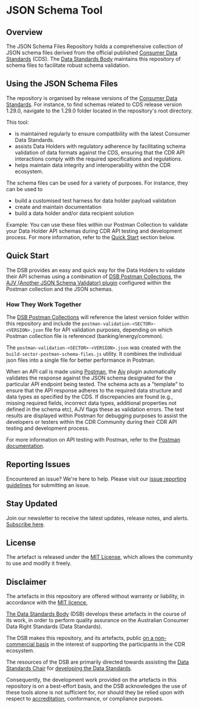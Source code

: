 
# JSON Schema Tool

## Overview

The JSON Schema Files Repository holds a comprehensive collection of JSON schema files derived from the official published [Consumer Data Standards](https://consumerdatastandardsaustralia.github.io/standards/#introduction) (CDS). The [Data Standards Body](https://consumerdatastandards.gov.au/about) maintains this repository of schema files to facilitate robust schema validation. 

## Using the JSON Schema Files

The repository is organised by release versions of the [Consumer Data Standards](https://consumerdatastandardsaustralia.github.io/standards/#introduction). For instance, to find schemas related to CDS release version 1.29.0, navigate to the 1.29.0 folder located in the repository's root directory.

This tool:

- is maintained regularly to ensure compatibility with the latest Consumer Data Standards.
- assists Data Holders with regulatory adherence by facilitating schema validation of data formats against the CDS, ensuring that the CDR API interactions comply with the required specifications and regulations.
- helps maintain data integrity and interoperability within the CDR ecosystem.

The schema files can be used for a variety of purposes. For instance, they can be used to 

- build a customised test harness for data holder payload validation
- create and maintain documentation
- build a data holder and/or data recipient solution

Example: You can use these files within our Postman Collection to validate your Data Holder API schemas during CDR API testing and development process. For more information, refer to the [Quick Start](#quick-start) section below.

## Quick Start

The DSB provides an easy and quick way for the Data Holders to validate their API schemas using a combination of [DSB Postman Collections](https://www.postman.com/winter-shadow-541400/workspace/dsb-schema-tests), the [AJV (Another JSON Schema Validator) plugin](https://ajv.js.org/) configured within the Postman collection and the JSON schemas. 


### How They Work Together

The [DSB Postman Collections](https://www.postman.com/winter-shadow-541400/workspace/dsb-schema-tests) will reference the latest version folder within this repository and include the `postman-validation-<SECTOR>-<VERSION>.json` file for API validation purposes, depending on which Postman collection file is referenced (banking/energy/common).

The `postman-validation-<SECTOR>-<VERSION>.json` was created with the `build-sector-postman-schema-files.js` utility. It combines the individual json files into a single file for better performance in Postman. 

When an API call is made using [Postman](https://www.postman.com/), the [Ajv](https://ajv.js.org/) plugin automatically validates the response against the JSON schema  designated for the particular API endpoint being tested. The schema acts as a "template" to ensure that the API response adheres to the required data structure and data types as specified by the CDS. If discrepancies are found (e.g., missing required fields, incorrect data types, additional properties not defined in the schema etc), AJV flags these as validation errors. The test results are displayed within Postman for debugging purposes to assist the developers or testers within the CDR Community during their CDR API testing and development process.

For more information on API testing with Postman, refer to the [Postman documentation](https://learning.postman.com/docs/writing-scripts/test-scripts/).

## Reporting Issues

Encountered an issue? We're here to help. Please visit our [issue reporting guidelines](https://d61cds.notion.site/Issue-Reporting-Guidelines-71a329a0658c4b69a232eab95822509b?pvs=4) for submitting an issue.

## Stay Updated

Join our newsletter to receive the latest updates, release notes, and alerts. [Subscribe here](https://consumerdatastandards.us18.list-manage.com/subscribe?u=fb3bcb1ec5662d9767ab3c414&id=a4414b3906).

## License

The artefact is released under the [MIT License](https://github.com/ConsumerDataStandardsAustralia/java-artefacts/blob/master/LICENSE), which allows the community to use and modify it freely.

## Disclaimer

The artefacts in this repository are offered without warranty or liability, in accordance with the [MIT licence.](https://github.com/ConsumerDataStandardsAustralia/java-artefacts/blob/master/LICENSE)

[The Data Standards Body](https://consumerdatastandards.gov.au/about/) (DSB) develops these artefacts in the course of its work, in order to perform quality assurance on the Australian Consumer Data Right Standards (Data Standards).

The DSB makes this repository, and its artefacts, public [on a non-commercial basis](https://github.com/ConsumerDataStandardsAustralia/java-artefacts/blob/master/LICENSE) in the interest of supporting the participants in the CDR ecosystem.

The resources of the DSB are primarily directed towards assisting the [Data Standards Chair](https://consumerdatastandards.gov.au/about/) for [developing the Data Standards](https://github.com/ConsumerDataStandardsAustralia/standards).

Consequently, the development work provided on the artefacts in this repository is on a best-effort basis, and the DSB acknowledges the use of these tools alone is not sufficient for, nor should they be relied upon with respect to [accreditation](https://www.accc.gov.au/focus-areas/consumer-data-right-cdr-0/cdr-draft-accreditation-guidelines), conformance, or compliance purposes.